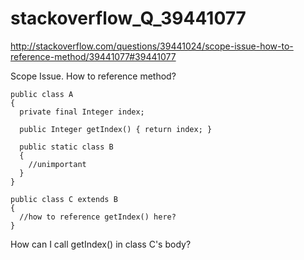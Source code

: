 # stackoverflow_Q_39441077


http://stackoverflow.com/questions/39441024/scope-issue-how-to-reference-method/39441077#39441077


Scope Issue. How to reference method?


```
public class A
{
  private final Integer index;

  public Integer getIndex() { return index; }

  public static class B
  {
    //unimportant
  }
}

public class C extends B
{
  //how to reference getIndex() here?
}
```

How can I call getIndex() in class C's body?
